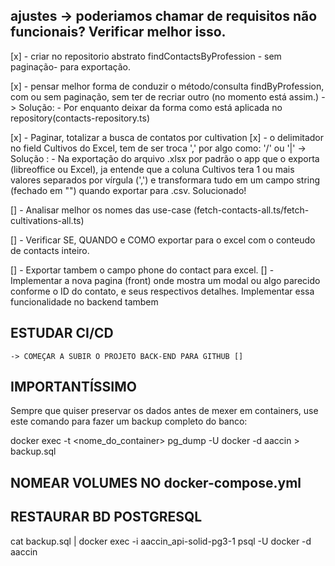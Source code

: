 
## ajustes -> poderiamos chamar de requisitos não funcionais? Verificar melhor isso.

[x] - criar no repositorio abstrato findContactsByProfession - sem paginação- para exportação.

[x] - pensar melhor forma de conduzir o método/consulta findByProfession, com ou sem paginação, sem ter de recriar outro (no momento está assim.) -> Solução:
    - Por enquanto deixar da forma como está aplicada no repository(contacts-repository.ts)

[x] - Paginar, totalizar a busca de contatos por cultivation
[x] - o delimitador no field Cultivos do Excel, tem de ser troca ',' por algo como: '/' ou '|' -> Solução :
    - Na exportação do arquivo .xlsx por padrão o app que o exporta (libreoffice ou Excel), ja entende que a coluna Cultivos tera 1 ou mais valores separados por vírgula (',') e transformara tudo em um campo string (fechado em "") quando exportar para .csv. Solucionado!

[] - Analisar melhor os nomes das use-case (fetch-contacts-all.ts/fetch-cultivations-all.ts)

[] - Verificar SE, QUANDO e COMO exportar para o excel com o conteudo de contacts inteiro.

[] - Exportar tambem o campo phone do contact para excel.
[] - Implementar a nova pagina (front) onde mostra um modal ou algo parecido conforme o ID do contato, e seus respectivos detalhes. Implementar essa funcionalidade no backend tambem
## ESTUDAR CI/CD
    -> COMEÇAR A SUBIR O PROJETO BACK-END PARA GITHUB []



 
## IMPORTANTÍSSIMO
Sempre que quiser preservar os dados antes de mexer em containers, use este comando para fazer um backup completo do banco:


docker exec -t <nome_do_container> pg_dump -U docker -d aaccin > backup.sql


## NOMEAR VOLUMES NO docker-compose.yml



## RESTAURAR BD POSTGRESQL
cat backup.sql | docker exec -i aaccin_api-solid-pg3-1 psql -U docker -d aaccin
